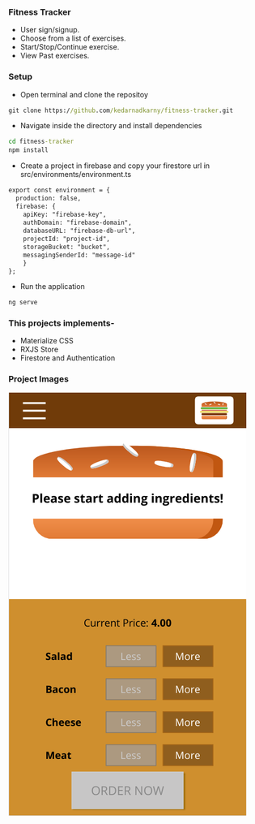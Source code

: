 ### Fitness Tracker
- User sign/signup.
- Choose from a list of exercises.
- Start/Stop/Continue exercise.
- View Past exercises.

### Setup
- Open terminal and clone the repositoy
```cmd
git clone https://github.com/kedarnadkarny/fitness-tracker.git
```

- Navigate inside the directory and install dependencies
```cmd
cd fitness-tracker
npm install
```

- Create a project in firebase and copy your firestore url in src/environments/environment.ts
```
export const environment = {
  production: false,
  firebase: {
    apiKey: "firebase-key",
    authDomain: "firebase-domain",
    databaseURL: "firebase-db-url",
    projectId: "project-id",
    storageBucket: "bucket",
    messagingSenderId: "message-id"
    }
};
```


- Run the application
```cmd
ng serve
```

### This projects implements-
- Materialize CSS
- RXJS Store
- Firestore and Authentication

### Project Images
![burger1](https://github.com/kedarnadkarny/burger-builder/blob/master/src/assets/images/burger1.png)